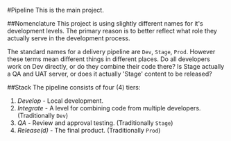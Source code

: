 #Pipeline
This is the main project.

##Nomenclature
This project is using slightly different names for it's development levels.  The primary reason is to better reflect what role they actually serve in the development process.

The standard names for a delivery pipeline are `Dev`, `Stage`, `Prod`.  However these terms mean different things in different places.  Do all developers work on Dev directly, or do they combine their code there?  Is Stage actually a QA and UAT server, or does it actually 'Stage' content to be released?

##Stack
The pipeline consists of four (4) tiers:
1) *Develop* - Local development.
2) *Integrate* - A level for combining code from multiple developers. (Traditionally `Dev`)
3) *QA* - Review and approval testing. (Traditionally `Stage`)
4) *Release(d)* - The final product. (Traditionally `Prod`)
